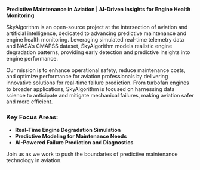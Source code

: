 **Predictive Maintenance in Aviation | AI-Driven Insights for Engine Health Monitoring**

SkyAlgorithm is an open-source project at the intersection of aviation and artificial intelligence, dedicated to advancing predictive maintenance and engine health monitoring. Leveraging simulated real-time telemetry data and NASA’s CMAPSS dataset, SkyAlgorithm models realistic engine degradation patterns, providing early detection and predictive insights into engine performance.

Our mission is to enhance operational safety, reduce maintenance costs, and optimize performance for aviation professionals by delivering innovative solutions for real-time failure prediction. From turbofan engines to broader applications, SkyAlgorithm is focused on harnessing data science to anticipate and mitigate mechanical failures, making aviation safer and more efficient.

### Key Focus Areas:
- **Real-Time Engine Degradation Simulation**
- **Predictive Modeling for Maintenance Needs**
- **AI-Powered Failure Prediction and Diagnostics**

Join us as we work to push the boundaries of predictive maintenance technology in aviation.
